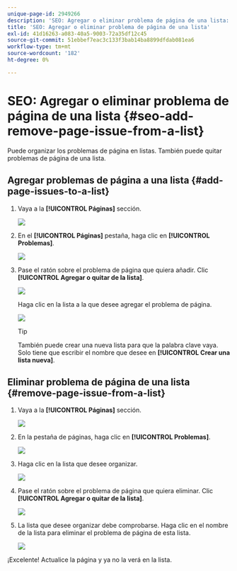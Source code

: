 ```yaml
---
unique-page-id: 2949266
description: 'SEO: Agregar o eliminar problema de página de una lista: documentos de Marketo: documentación del producto'
title: 'SEO: Agregar o eliminar problema de página de una lista'
exl-id: 41d16263-a083-40a5-9003-72a35df12c45
source-git-commit: 51ebbef7eac3c133f3bab14ba8899dfdab081ea6
workflow-type: tm+mt
source-wordcount: '182'
ht-degree: 0%

---
```


# SEO: Agregar o eliminar problema de página de una lista {#seo-add-remove-page-issue-from-a-list}

Puede organizar los problemas de página en listas. También puede quitar problemas de página de una lista.

## Agregar problemas de página a una lista {#add-page-issues-to-a-list}

1. Vaya a la **[!UICONTROL Páginas]** sección.

   ![](assets/image2014-9-18-14-3a3-3a10.png)

1. En el **[!UICONTROL Páginas]** pestaña, haga clic en **[!UICONTROL Problemas]**.

   ![](assets/image2014-9-18-14-3a3-3a18.png)

1. Pase el ratón sobre el problema de página que quiera añadir. Clic **[!UICONTROL Agregar o quitar de la lista]**.

   ![](assets/image2014-9-18-14-3a3-3a40.png)

   Haga clic en la lista a la que desee agregar el problema de página.

   ![](assets/image2014-9-18-14-3a3-3a44.png)

   >[!TIP]
   >
   >También puede crear una nueva lista para que la palabra clave vaya. Solo tiene que escribir el nombre que desee en **[!UICONTROL Crear una lista nueva]**.

## Eliminar problema de página de una lista {#remove-page-issue-from-a-list}

1. Vaya a la **[!UICONTROL Páginas]** sección.

   ![](assets/image2014-9-18-14-3a4-3a8.png)

1. En la pestaña de páginas, haga clic en **[!UICONTROL Problemas]**.

   ![](assets/image2014-9-18-14-3a4-3a22.png)

1. Haga clic en la lista que desee organizar.

   ![](assets/image2014-9-18-14-3a4-3a29.png)

1. Pase el ratón sobre el problema de página que quiera eliminar. Clic **[!UICONTROL Agregar o quitar de la lista]**.

   ![](assets/image2014-9-18-14-3a4-3a38.png)

1. La lista que desee organizar debe comprobarse. Haga clic en el nombre de la lista para eliminar el problema de página de esta lista.

   ![](assets/image2014-9-18-14-3a4-3a52.png)

¡Excelente! Actualice la página y ya no la verá en la lista.
